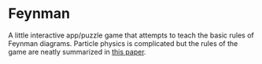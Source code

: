# Feynman

A little interactive app/puzzle game that attempts to teach the basic rules of Feynman diagrams. Particle physics is complicated but the rules of the game are neatly summarized in [this paper](https://docplayer.net/21004925-Feynman-diagrams-1-aim-of-the-game-2.html).